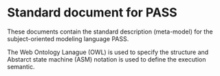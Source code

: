 # Standard document for PASS
These documents contain the standard description (meta-model) for the subject-oriented modeling language PASS. 

The Web Ontology Lanague (OWL) is used to specify the structure and Abstarct state machine (ASM) notation is used to define the execution semantic.
